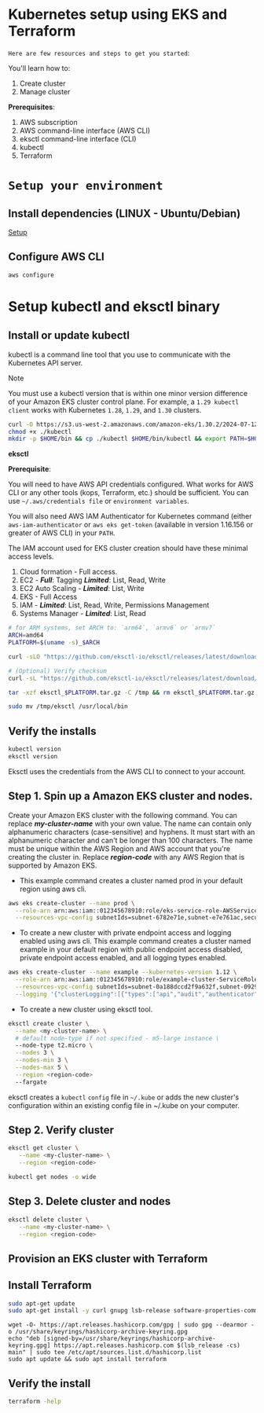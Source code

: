 # Kubernetes setup using EKS and Terraform

`Here are few resources and steps to get you started`:

You'll learn how to:

1. Create cluster
2. Manage cluster

**Prerequisites**:

1. AWS subscription
2. AWS command-line interface (AWS CLI)
3. eksctl command-line interface (CLI)
4. kubectl
5. Terraform

# `Setup your environment`

## Install dependencies (LINUX - Ubuntu/Debian)

[Setup](https://docs.aws.amazon.com/eks/latest/userguide/setting-up.html)

## Configure AWS CLI

```sh
aws configure
```

# Setup kubectl and eksctl binary

## Install or update kubectl

kubectl is a command line tool that you use to communicate with the Kubernetes API server.

> [!NOTE]
> You must use a kubectl version that is within one minor version difference of your Amazon EKS cluster control plane. For example, a `1.29 kubectl client` works with Kubernetes `1.28`, `1.29`, and `1.30` clusters.

```sh
curl -O https://s3.us-west-2.amazonaws.com/amazon-eks/1.30.2/2024-07-12/bin/linux/arm64/kubectl
chmod +x ./kubectl
mkdir -p $HOME/bin && cp ./kubectl $HOME/bin/kubectl && export PATH=$HOME/bin:$PATH
```

**eksctl**

**Prerequisite**:

You will need to have AWS API credentials configured. What works for AWS CLI or any other tools (kops, Terraform, etc.) should be sufficient. You can use `~/.aws/credentials file` or `environment variables`.

You will also need AWS IAM Authenticator for Kubernetes command (either `aws-iam-authenticator` or `aws eks get-token` (available in version 1.16.156 or greater of AWS CLI) in your `PATH`.

The IAM account used for EKS cluster creation should have these minimal access levels.

1. Cloud formation - Full access.
2. EC2 - **_Full_**: Tagging **_Limited_**: List, Read, Write
3. EC2 Auto Scaling - **_Limited_**: List, Write
4. EKS - Full Access
5. IAM - **_Limited_**: List, Read, Write, Permissions Management
6. Systems Manager - **_Limited_**: List, Read

```sh
# for ARM systems, set ARCH to: `arm64`, `armv6` or `armv7`
ARCH=amd64
PLATFORM=$(uname -s)_$ARCH

curl -sLO "https://github.com/eksctl-io/eksctl/releases/latest/download/eksctl_$PLATFORM.tar.gz"

# (Optional) Verify checksum
curl -sL "https://github.com/eksctl-io/eksctl/releases/latest/download/eksctl_checksums.txt" | grep $PLATFORM | sha256sum --check

tar -xzf eksctl_$PLATFORM.tar.gz -C /tmp && rm eksctl_$PLATFORM.tar.gz

sudo mv /tmp/eksctl /usr/local/bin
```

## Verify the installs

```sh
kubectl version
eksctl version
```

Eksctl uses the credentials from the AWS CLI to connect to your account.

## Step 1. Spin up a Amazon EKS cluster and nodes.

Create your Amazon EKS cluster with the following command. You can replace **_my-cluster-name_** with your own value. The name can contain only alphanumeric characters (case-sensitive) and hyphens. It must start with an alphanumeric character and can't be longer than 100 characters. The name must be unique within the AWS Region and AWS account that you're creating the cluster in. Replace **_region-code_** with any AWS Region that is supported by Amazon EKS.

- This example command creates a cluster named prod in your default region using aws cli.

```sh
aws eks create-cluster --name prod \
  --role-arn arn:aws:iam::012345678910:role/eks-service-role-AWSServiceRoleForAmazonEKS-J7ONKE3BQ4PI \
  --resources-vpc-config subnetIds=subnet-6782e71e,subnet-e7e761ac,securityGroupIds=sg-6979fe18
```

- To create a new cluster with private endpoint access and logging enabled using aws cli. This example command creates a cluster named example in your default region with public endpoint access disabled, private endpoint access enabled, and all logging types enabled.

```sh
aws eks create-cluster --name example --kubernetes-version 1.12 \
  --role-arn arn:aws:iam::012345678910:role/example-cluster-ServiceRole-1XWBQWYSFRE2Q \
  --resources-vpc-config subnetIds=subnet-0a188dccd2f9a632f,subnet-09290d93da4278664,subnet-0f21dd86e0e91134a,subnet-0173dead68481a583,subnet-051f70a57ed6fcab6,subnet-01322339c5c7de9b4,securityGroupIds=sg-0c5b580845a031c10,endpointPublicAccess=false,endpointPrivateAccess=true \
  --logging '{"clusterLogging":[{"types":["api","audit","authenticator","controllerManager","scheduler"],"enabled":true}]}'
```

- To create a new cluster using eksctl tool.

```sh
eksctl create cluster \
  --name <my-cluster-name> \
  # default node-type if not specified - m5-large instance \
  --node-type t2.micro \
  --nodes 3 \
  --nodes-min 3 \
  --nodes-max 5 \
  --region <region-code>
  --fargate
```

eksctl creates a `kubectl` `config` file in `~/.kube` or adds the new cluster's configuration within an existing config file in ~/.kube on your computer.

## Step 2. Verify cluster

```sh
eksctl get cluster \
   --name <my-cluster-name> \
   --region <region-code>

kubectl get nodes -o wide
```

## Step 3. Delete cluster and nodes

```sh
eksctl delete cluster \
   --name <my-cluster-name> \
   --region <region-code>
```

## Provision an EKS cluster with Terraform

## Install Terraform

```sh
sudo apt-get update
sudo apt-get install -y curl gnupg lsb-release software-properties-common
```

```shell
wget -O- https://apt.releases.hashicorp.com/gpg | sudo gpg --dearmor -o /usr/share/keyrings/hashicorp-archive-keyring.gpg
echo "deb [signed-by=/usr/share/keyrings/hashicorp-archive-keyring.gpg] https://apt.releases.hashicorp.com $(lsb_release -cs) main" | sudo tee /etc/apt/sources.list.d/hashicorp.list
sudo apt update && sudo apt install terraform
```

## Verify the install

```sh
terraform -help
```
